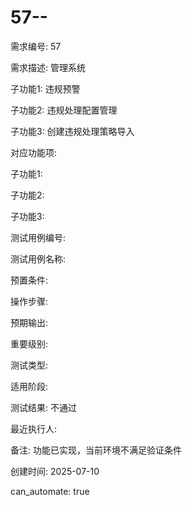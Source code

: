 # 57--

需求编号: 57

需求描述: 管理系统

子功能1: 违规预警

子功能2: 违规处理配置管理

子功能3: 创建违规处理策略导入


对应功能项: 

子功能1: 

子功能2: 

子功能3: 


测试用例编号: 

测试用例名称: 

预置条件:


操作步骤:


预期输出:


重要级别: 

测试类型: 

适用阶段: 

测试结果: 不通过

最近执行人: 

备注: 功能已实现，当前环境不满足验证条件

创建时间: 2025-07-10

can_automate: true
